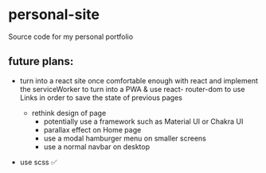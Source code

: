 # personal-site
Source code for my personal portfolio



## future plans: 
  * turn into a react site once comfortable enough with react and implement the serviceWorker to turn into a PWA & use react-     router-dom to use Links in order to save the state of previous pages 
  
    * rethink design of page 
      * potentially use a framework such as Material UI or Chakra UI 
      * parallax effect on Home page 
      * use a modal hamburger menu on smaller screens 
      * use a normal navbar on desktop
    
  * use scss ✅
    
  
